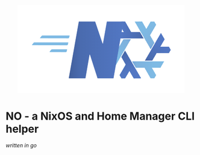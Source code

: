 <h2 align="center">
    <picture>
        <img src="./assets/no.png" style="margin-left: auto; margin-right: auto">
    </picture>
</h2>

# NO - a NixOS and Home Manager CLI helper

_written in go_
